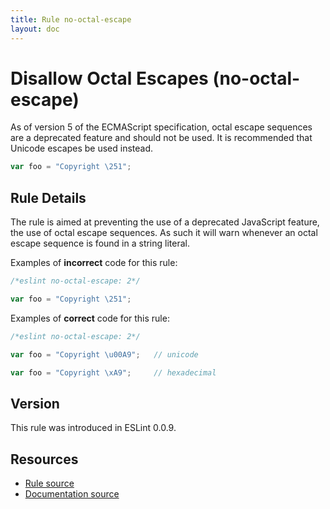 ```yaml
---
title: Rule no-octal-escape
layout: doc
---
```

<!-- Note: No pull requests accepted for this file. See README.md in the root directory for details. -->

# Disallow Octal Escapes (no-octal-escape)

As of version 5 of the ECMAScript specification, octal escape sequences are a deprecated feature and should not be used. It is recommended that Unicode escapes be used instead.

```js
var foo = "Copyright \251";
```

## Rule Details

The rule is aimed at preventing the use of a deprecated JavaScript feature, the use of octal escape sequences. As such it will warn whenever an octal escape sequence is found in a string literal.

Examples of **incorrect** code for this rule:

```js
/*eslint no-octal-escape: 2*/

var foo = "Copyright \251";
```

Examples of **correct** code for this rule:

```js
/*eslint no-octal-escape: 2*/

var foo = "Copyright \u00A9";   // unicode

var foo = "Copyright \xA9";     // hexadecimal
```

## Version

This rule was introduced in ESLint 0.0.9.

## Resources

* [Rule source](https://github.com/eslint/eslint/tree/master/lib/rules/no-octal-escape.js)
* [Documentation source](https://github.com/eslint/eslint/tree/master/docs/rules/no-octal-escape.md)

